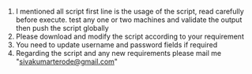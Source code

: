 1. I mentioned all script first line is the usage of the script, read carefully before execute. test any one or two machines and validate the output then push the script globally
2. Please download and modify the script according to your requirement 
3. You need to update username and password fields if required
4. Regarding the script and any new requirements please mail me "sivakumarterode@gmail.com"
